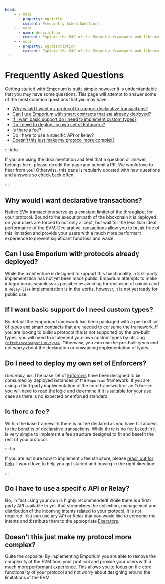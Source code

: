 ```yaml
---
head:
    - - meta
      - property: og:title
        content: Frequently Asked Questions
    - - meta
      - name: description
        content: Explore the FAQ of the Emporium framework and library.
    - - meta
      - property: og:description
        content: Explore the FAQ of the Emporium framework and library.
---
```


# Frequently Asked Questions

Getting started with Emporium is quite simple however it is understandable that you may have some questions. This page will attempt to answer some of the most common questions that you may have.

-   [Why would I want my protocol to support declarative transactions?](#why-would-i-want-my-protocol-to-support-declarative-transactions)
-   [Can I use Emporium with smart contracts that are already deployed?](#can-i-use-emporium-with-smart-contracts-that-are-already-deployed)
-   [If I want basic support do I need to implement custom types?](#if-i-want-basic-support-do-i-need-to-implement-custom-types)
-   [Do I need to deploy my own set of Enforcers?](#do-i-need-to-deploy-my-own-set-of-enforcers)
-   [Is there a fee?](#is-there-a-fee)
-   [Do I have to use a specific API or Relay?](#do-i-have-to-use-a-specific-api-or-relay)
-   [Doesn't this just make my protocol more complex?](#doesnt-this-just-make-my-protocol-more-complex)

::: info

If you are using the documentation and feel that a question or answer belongs here, please do edit the page and submit a PR. We would love to hear from you! Otherwise, this page is regularly updated with new questions and answers so check back often.

:::

## Why would I want declarative transactions?

Native EVM transactions serve as a constant limiter of the throughput for your protocol. Bound to the execution path of the blockchain it is deployed on your users are forced to not only accept, but wait for the less than ideal performance of the EVM. Declarative transactions allow you to break free of this limitation and provide your users with a much more performant experience to prevent significant fund loss and waste.

## Can I use Emporium with protocols already deployed?

While the architecture is designed to support this functionality, a first-party implementation has not yet been made public. Emporium attempts to make integration as seamless as possible by avoiding the inclusion of opinion and a `Relay-like` implementation is in the works, however, it is not yet ready for public use.

## If I want basic support do I need custom types?

By default the Emporium framework has been packaged with a pre-built set of types and smart contracts that are needed to consume the framework. If you are looking to build a protocol that is not supported by the pre-built types, you will need to implement your own custom types by utilizing [`@nftchance/emporium-types`](https://www.npmjs.com/package/@nftchance/emporium-types?activeTab=readme). Otherwise, you can use the pre-built types and not worry about the declaration or consuming implementation of types.

## Do I need to deploy my own set of Enforcers?

_Generally, no._ The base set of [Enforcers](/enforcers) have been designed to be consumed by deployed instances of the `Emporium` framework. If you are using a third-party implementation of the core framework or an `Enforcer` you will need to read the logic and determine if it is suitable for your use case as there is no expected or enforced standard.

## Is there a fee?

Within the base framework there is no fee declared as you have full access to the benefits of declarative transactions. While there is no fee baked in it is very simple to implement a fee structure designed to fit and benefit the rest of your protocol.

::: tip

If you are not sure how to implement a fee structure, please [reach out for help](https://twitter.com/nftchance). I would love to help you get started and moving in the right direction!

:::

## Do I have to use a specific API or Relay?

No, in fact using your own is highly recommended! While there is a first-party API available to you that streamlines the collection, management and distribution of the incoming intents related to your protocol, it is not required. You can use any API or Relay that you would like to consume the intents and distribute them to the appropriate [Executors](/executors).

## Doesn't this just make my protocol more complex?

Quite the opposite! By implementing Emporium you are able to remove the complexity of the EVM from your protocol and provide your users with a much more performant experience. This allows you to focus on the core functionality of your protocol and not worry about designing around the limitations of the EVM.
